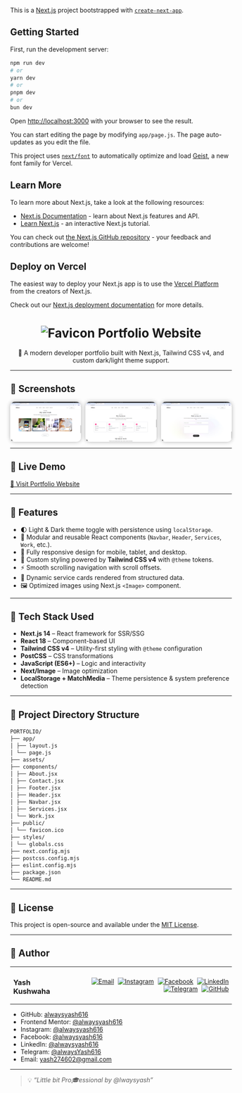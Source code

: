This is a [Next.js](https://nextjs.org) project bootstrapped with [`create-next-app`](https://github.com/vercel/next.js/tree/canary/packages/create-next-app).

## Getting Started

First, run the development server:

```bash
npm run dev
# or
yarn dev
# or
pnpm dev
# or
bun dev
```

Open [http://localhost:3000](http://localhost:3000) with your browser to see the result.

You can start editing the page by modifying `app/page.js`. The page auto-updates as you edit the file.

This project uses [`next/font`](https://nextjs.org/docs/app/building-your-application/optimizing/fonts) to automatically optimize and load [Geist](https://vercel.com/font), a new font family for Vercel.

## Learn More

To learn more about Next.js, take a look at the following resources:

- [Next.js Documentation](https://nextjs.org/docs) - learn about Next.js features and API.
- [Learn Next.js](https://nextjs.org/learn) - an interactive Next.js tutorial.

You can check out [the Next.js GitHub repository](https://github.com/vercel/next.js) - your feedback and contributions are welcome!

## Deploy on Vercel

The easiest way to deploy your Next.js app is to use the [Vercel Platform](https://vercel.com/new?utm_medium=default-template&filter=next.js&utm_source=create-next-app&utm_campaign=create-next-app-readme) from the creators of Next.js.

Check out our [Next.js deployment documentation](https://nextjs.org/docs/app/building-your-application/deploying) for more details.

<h1 align="center">
  <img src="./app/favicon.ico" alt="Favicon" height="20" />
  Portfolio Website
</h1>

<p align="center">💼 A modern developer portfolio built with Next.js, Tailwind CSS v4, and custom dark/light theme support.</p>

---

## 📸 Screenshots

<div align="center" style="display: flex; flex-wrap: wrap; gap: 10px; justify-content: center;">
  <img src="./screenshots/screenshot-1.png" alt="Portfolio Preview 1" style="max-width: 32%; border-radius: 10px; box-shadow: 0 0 10px rgba(0,0,0,0.3);" />
  <img src="./screenshots/screenshot-2.png" alt="Portfolio Preview 2" style="max-width: 32%; border-radius: 10px; box-shadow: 0 0 10px rgba(0,0,0,0.3);" />
  <img src="./screenshots/screenshot-3.png" alt="Portfolio Preview 3" style="max-width: 32%; border-radius: 10px; box-shadow: 0 0 10px rgba(0,0,0,0.3);" />
</div>

---

## 🔗 Live Demo

[🚀 Visit Portfolio Website](https://portfolio-link-will-be-updated.com/)

---

## 🚀 Features

- 🌓 Light & Dark theme toggle with persistence using `localStorage`.
- 🧩 Modular and reusable React components (`Navbar`, `Header`, `Services`, `Work`, etc.).
- 📱 Fully responsive design for mobile, tablet, and desktop.
- 🎨 Custom styling powered by **Tailwind CSS v4** with `@theme` tokens.
- ⚡ Smooth scrolling navigation with scroll offsets.
- 📂 Dynamic service cards rendered from structured data.
- 🖼 Optimized images using Next.js `<Image>` component.

---

## 🧰 Tech Stack Used

- **Next.js 14** – React framework for SSR/SSG
- **React 18** – Component-based UI
- **Tailwind CSS v4** – Utility-first styling with `@theme` configuration
- **PostCSS** – CSS transformations
- **JavaScript (ES6+)** – Logic and interactivity
- **Next/Image** – Image optimization
- **LocalStorage + MatchMedia** – Theme persistence & system preference detection

---

## 📂 Project Directory Structure

```
PORTFOLIO/
├── app/
│ ├── layout.js
│ └── page.js
├── assets/
├── components/
│ ├── About.jsx
│ ├── Contact.jsx
│ ├── Footer.jsx
│ ├── Header.jsx
│ ├── Navbar.jsx
│ ├── Services.jsx
│ └── Work.jsx
├── public/
│ └── favicon.ico
├── styles/
│ └── globals.css
├── next.config.mjs
├── postcss.config.mjs
├── eslint.config.mjs
├── package.json
└── README.md
```

---

## 📄 License

This project is open-source and available under the [MIT License](LICENSE).

---

## 👤 Author

<table width="100%">
  <tr>
    <td align="left">
      <h3>Yash Kushwaha</h3>
    </td>
    <td align="right">
      <a href="mailto:yash274602@gmail.com"><img src="https://cdn-icons-png.flaticon.com/512/7286/7286142.png" width="30px" alt="Email" style="margin-left:5px"/></a>
      <a href="https://www.instagram.com/alwaysyash616"><img src="https://cdn-icons-png.flaticon.com/256/3670/3670125.png" width="30px" alt="Instagram" style="margin-left:5px"/></a>
      <a href="https://www.facebook.com/alwaysyash616"><img src="https://cdn-icons-png.flaticon.com/256/733/733547.png" width="30px" alt="Facebook" style="margin-left:5px"/></a>
      <a href="https://www.linkedin.com/in/alwaysyash616"><img src="https://cdn-icons-png.flaticon.com/512/2504/2504923.png" width="30px" alt="LinkedIn" style="margin-left:5px"/></a>
      <a href="https://t.me/alwaysYash616"><img src="https://cdn-icons-png.flaticon.com/512/2111/2111646.png" width="30px" alt="Telegram" style="margin-left:5px"/></a>
      <a href="https://github.com/alwaysyash616"><img src="https://cdn-icons-png.flaticon.com/512/25/25657.png" width="30px" alt="GitHub" style="margin-left:5px"/></a>
    </td>
  </tr>
</table>

- GitHub: [alwaysyash616](https://github.com/zoom169speedster)  
- Frontend Mentor: [@alwaysyash616](https://www.frontendmentor.io/profile/alwaysyash616)  
- Instagram: [@alwaysyash616](https://www.instagram.com/alwaysyash616)  
- Facebook: [@alwaysyash616](https://www.facebook.com/alwaysyash616)  
- LinkedIn: [@alwaysyash616](https://www.linkedin.com/in/alwaysyash616)  
- Telegram: [@alwaysYash616](https://t.me/alwaysYash616)  
- Email: yash274602@gmail.com  

---

> 💡 _“Little bit Pro🎓essional by @lwaysyash”_

